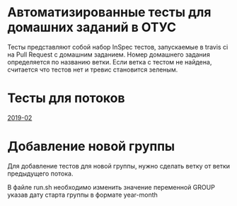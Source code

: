# Автоматизированные тесты для домашних заданий в ОТУС

Тесты представляют собой набор InSpec тестов, запускаемые в travis ci на Pull Request с домашним заданием. Номер домашнего задания определяется по названию ветки. Если ветка с тестом не найдена, считается что тестов нет и тревис становится зеленым.

# Тесты для потоков
[2019-02](https://github.com/express42/otus-homeworks/tree/2019-02)

# Добавление новой группы

Для добавление тестов для новой группы, нужно сделать ветку от ветки предыдущего потока.  

В файле run.sh необходимо изменить значение переменной GROUP указав дату старта группы в формате year-month  
